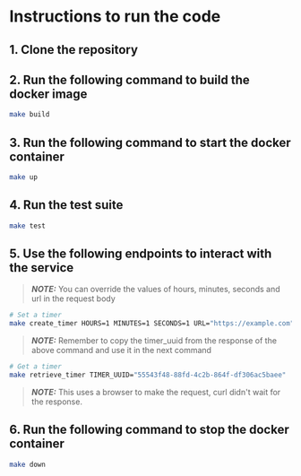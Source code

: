 # Instructions to run the code

## 1. Clone the repository

## 2. Run the following command to build the docker image
```bash
make build
```

## 3. Run the following command to start the docker container
```bash
make up
```

## 4. Run the test suite
```bash
make test
```

## 5. Use the following endpoints to interact with the service
> **_NOTE:_**  You can override the values of hours, minutes, seconds and url in the request body
```bash
# Set a timer
make create_timer HOURS=1 MINUTES=1 SECONDS=1 URL="https://example.com"
```
> **_NOTE:_**  Remember to copy the timer_uuid from the response of the above command and use it in the next command

```bash
# Get a timer
make retrieve_timer TIMER_UUID="55543f48-88fd-4c2b-864f-df306ac5baee"
```
> **_NOTE:_**  This uses a browser to make the request, curl didn't wait for the response.


## 6. Run the following command to stop the docker container
```bash
make down
```
